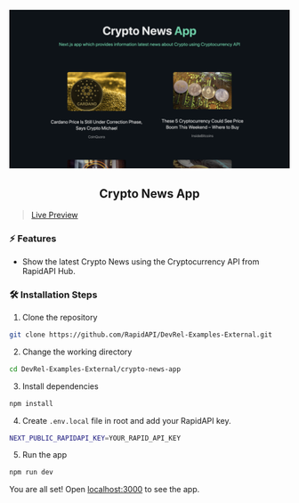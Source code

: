 ![cover](assets/cover.png)

<div align="center">
	<h2>Crypto News App</h2>
</div>

> [Live Preview](https://rapidapi-example-crypto-news-app.vercel.app/)

### ⚡️ Features

- Show the latest Crypto News using the Cryptocurrency API from RapidAPI Hub.

### 🛠️ Installation Steps

1. Clone the repository

```bash
git clone https://github.com/RapidAPI/DevRel-Examples-External.git
```

2. Change the working directory

```bash
cd DevRel-Examples-External/crypto-news-app
```

3. Install dependencies

```bash
npm install
```

4. Create `.env.local` file in root and add your RapidAPI key.

```bash
NEXT_PUBLIC_RAPIDAPI_KEY=YOUR_RAPID_API_KEY
```

5. Run the app

```bash
npm run dev
```

You are all set! Open [localhost:3000](http://localhost:3000/) to see the app.
